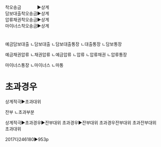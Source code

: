 <link rel="stylesheet" href="../_res/darkmode.css">



착오송금ㅤㅤㅤㅤ▶<span class="t">상계</span>  
담보대출착오송금▶<span class="r">상계</span>  
압류채권착오송금▶<span class="r">상계</span>  
마이너스착오송금▶<span class="r">상계</span>  




#
예금담보대출
ㄴ담보대출
ㄴ담보대출통장
ㄴ대출통장
ㄴ담보통장

예금채권압류
ㄴ채권압류
ㄴ예금압류
ㄴ압류
ㄴ압류채권
ㄴ압류통장


마이너스통장
ㄴ마이너스
ㄴ마통



  


# 초과경우
상계적극▶초과대위


잔부
ㄴ초과부분


상계적극▶초과경우▶잔부대위
초과경우▶잔부대위
초과경우잔부대위
초과잔부대위
초과대위



2017다246180▶953p
